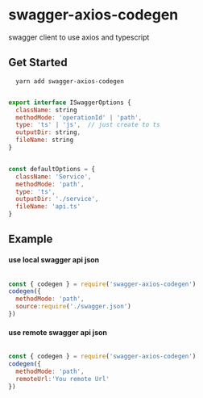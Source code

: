 # swagger-axios-codegen
swagger client to use axios and typescript

## Get Started

```
  yarn add swagger-axios-codegen
```

```js

export interface ISwaggerOptions {
  className: string
  methodMode: 'operationId' | 'path',
  type: 'ts' | 'js',  // just create to ts
  outputDir: string,
  fileName: string
}


const defaultOptions = {
  className: 'Service',
  methodMode: 'path',
  type: 'ts',
  outputDir: './service',
  fileName: 'api.ts'
}
```

## Example

#### use local swagger api json
```js 

const { codegen } = require('swagger-axios-codegen')
codegen({
  methodMode: 'path',
  source:require('./swagger.json')
})


```

#### use remote swagger api json
```js 

const { codegen } = require('swagger-axios-codegen')
codegen({
  methodMode: 'path',
  remoteUrl:'You remote Url'
})


```